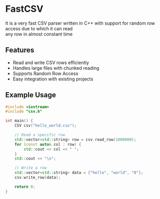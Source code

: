 # FastCSV

It is a very fast CSV parser written in C++ with support for random row access due to which it can read<br>
any row in almost constant time

## Features
- Read and write CSV rows efficiently
- Handles large files with chunked reading
- Supports Random Row Access
- Easy integration with existing projects

## Example Usage
```cpp
#include <iostream>
#include "csv.h"

int main() {
    CSV csv("hello_world.csv");

    // Read a specific row
    std::vector<std::string> row = csv.read_row(1000000);
    for (const auto& col : row) {
        std::cout << col << " ";
    }
    std::cout << "\n";

    // Write a row
    std::vector<std::string> data = {"hello", "world", "0"};
    csv.write_row(data);

    return 0;
}
